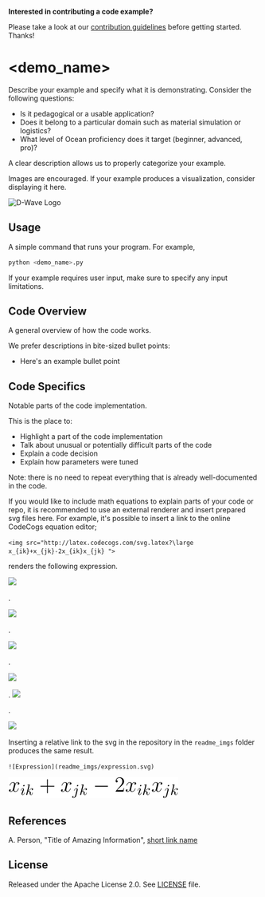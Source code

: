 **Interested in contributing a code example?** 

Please take a look at our [contribution guidelines](CONTRIBUTING.md) before
getting started. Thanks!

<!-- Before submitting your code, please delete the above code contribution
instructions and this comment as they will not be relevant in your code 
example README.md.-->

# <demo_name>

Describe your example and specify what it is demonstrating. Consider the
following questions:

* Is it pedagogical or a usable application?
* Does it belong to a particular domain such as material simulation or logistics? 
* What level of Ocean proficiency does it target (beginner, advanced, pro)? 

A clear description allows us to properly categorize your example.

Images are encouraged. If your example produces a visualization, consider
displaying it here.

![D-Wave Logo](dwave_logo.png)

## Usage

A simple command that runs your program. For example,

```bash
python <demo_name>.py
```

If your example requires user input, make sure to specify any input limitations.

## Code Overview

A general overview of how the code works.

We prefer descriptions in bite-sized bullet points:

* Here's an example bullet point

## Code Specifics

Notable parts of the code implementation.

This is the place to:

* Highlight a part of the code implementation
* Talk about unusual or potentially difficult parts of the code
* Explain a code decision
* Explain how parameters were tuned

Note: there is no need to repeat everything that is already well-documented in
the code.

If you would like to include math equations to explain parts of your code or repo,
it is recommended to use an external renderer and insert prepared svg files here.
For example, it's possible to insert a link to the online CodeCogs equation editor;

`<img src="http://latex.codecogs.com/svg.latex?\large
x_{ik}+x_{jk}-2x_{ik}x_{jk}
">`

renders the following expression.


<img src="https://latex.codecogs.com/svg.latex?\large%20
x_{ik}+x_{jk}-2x_{ik}x_{jk}">

.

<img src="https://latex.codecogs.com/svg.latex?\large x_{ik}+x_{jk}-2x_{ik}x_{jk}">

.

<img src="https://latex.codecogs.com/svg.latex?\large%20x_{ik}+x_{jk}-2x_{ik}x_{jk}">

.

<img src="https://latex.codecogs.com/svg.latex?\large%20x_{ik} +x_{jk}-2x_{ik}x_{jk}">

.
<img src="https://latex.codecogs.com/svg.latex?\large%20x_{ik}+x_{jk}-2x_{ik}x_{jk}">

.

<img src="https://i.pinimg.com/originals/c8/e5/75/c8e5753370bad54c7977d485e0a0e29d.jpg">



Inserting a relative link to the svg in the repository in the `readme_imgs`
folder produces the same result.

`![Expression](readme_imgs/expression.svg)`

![Expression](readme_imgs/expression.svg)


## References

A. Person, "Title of Amazing Information", [short link
name](https://example.com/)

## License

Released under the Apache License 2.0. See [LICENSE](LICENSE) file.
